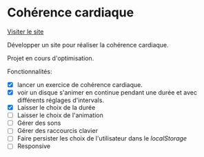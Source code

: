 # Cohérence cardiaque

[Visiter le site](https://coherence-cardiaque-rust.vercel.app/)

Développer un site pour réaliser la cohérence cardiaque.

Projet en cours d'optimisation.

Fonctionnalités:

- [x] lancer un exercice de cohérence cardiaque. 
- [x] voir un disque s'animer en continue pendant une durée et avec différents réglages d'intervals.
- [x] Laisser le choix de la durée
- [ ] Laisser le choix de l'animation
- [ ] Gérer des sons
- [ ] Gérer des raccourcis clavier
- [ ] Faire persister les choix de l'utilisateur dans le _localStorage_
- [ ] Responsive
